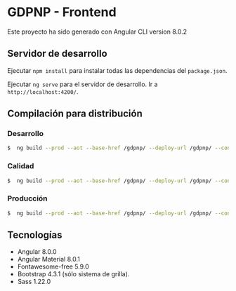 # GDPNP - Frontend

Este proyecto ha sido generado con Angular CLI version 8.0.2

## Servidor de desarrollo

Ejecutar `npm install` para instalar todas las dependencias del `package.json`.

Ejecutar `ng serve` para el servidor de desarrollo. Ir a `http://localhost:4200/`.

## Compilación para distribución

### Desarrollo
```bash
$  ng build --prod --aot --base-href /gdpnp/ --deploy-url /gdpnp/ --configuration=desarrollo
```
### Calidad
```bash
$  ng build --prod --aot --base-href /gdpnp/ --deploy-url /gdpnp/ --configuration=calidad
```
### Producción
```bash
$  ng build --prod --aot --base-href /gdpnp/ --deploy-url /gdpnp/ --configuration=production
```

## Tecnologías

- Angular 8.0.0
- Angular Material 8.0.1
- Fontawesome-free 5.9.0
- Bootstrap 4.3.1 (sólo sistema de grilla).
- Sass 1.22.0
